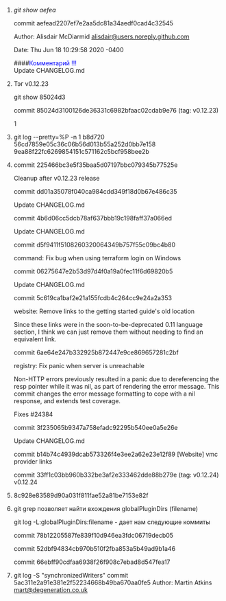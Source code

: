 1.  *git show aefea*
	
	commit aefead2207ef7e2aa5dc81a34aedf0cad4c32545
	
	Author: Alisdair McDiarmid <alisdair@users.noreply.github.com>
	
	Date:   Thu Jun 18 10:29:58 2020 -0400

	####<span style="color:blue">Комментарий !!!</span>  
	Update CHANGELOG.md

	
2.  Тэг v0.12.23
	
	git show 85024d3
	
	commit 85024d3100126de36331c6982bfaac02cdab9e76 (tag: v0.12.23)

	1 
3.  git log --pretty=%P -n 1 b8d720
	56cd7859e05c36c06b56d013b55a252d0bb7e158 
	9ea88f22fc6269854151c571162c5bcf958bee2b
	
4.  commit 225466bc3e5f35baa5d07197bbc079345b77525e
	
    Cleanup after v0.12.23 release
	
	commit dd01a35078f040ca984cdd349f18d0b67e486c35
	
    Update CHANGELOG.md
	
	commit 4b6d06cc5dcb78af637bbb19c198faff37a066ed
	
    Update CHANGELOG.md

	commit d5f9411f5108260320064349b757f55c09bc4b80
	
    command: Fix bug when using terraform login on Windows

	commit 06275647e2b53d97d4f0a19a0fec11f6d69820b5
	
    Update CHANGELOG.md

	commit 5c619ca1baf2e21a155fcdb4c264cc9e24a2a353
	
    website: Remove links to the getting started guide's old location

    Since these links were in the soon-to-be-deprecated 0.11 language section, I
    think we can just remove them without needing to find an equivalent link.
	
	commit 6ae64e247b332925b872447e9ce869657281c2bf
	
    registry: Fix panic when server is unreachable

    Non-HTTP errors previously resulted in a panic due to dereferencing the
    resp pointer while it was nil, as part of rendering the error message.
    This commit changes the error message formatting to cope with a nil
    response, and extends test coverage.

    Fixes #24384

	commit 3f235065b9347a758efadc92295b540ee0a5e26e
	
    Update CHANGELOG.md

	commit b14b74c4939dcab573326f4e3ee2a62e23e12f89
    [Website] vmc provider links

	commit 33ff1c03bb960b332be3af2e333462dde88b279e (tag: v0.12.24)
    v0.12.24

5.  8c928e83589d90a031f811fae52a81be7153e82f

6.  git grep позволяет найти вхождения globalPluginDirs (filename)

	git log -L:globalPluginDirs:filename - дает нам следующие коммиты
	
	commit 78b12205587fe839f10d946ea3fdc06719decb05
	
	commit 52dbf94834cb970b510f2fba853a5b49ad9b1a46
	
	commit 66ebff90cdfaa6938f26f908c7ebad8d547fea17
	
7.  git log -S "synchronizedWriters"
	commit 5ac311e2a91e381e2f52234668b49ba670aa0fe5
	Author: Martin Atkins <mart@degeneration.co.uk>